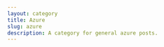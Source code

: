 ```yaml
---
layout: category
title: Azure
slug: azure
description: A category for general azure posts.
---
```


